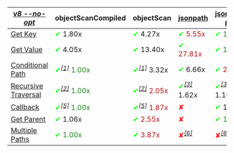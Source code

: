 |_[v8 --no-opt](https://flaviocopes.com/node-runtime-v8-options/)_|objectScanCompiled|objectScan|[jsonpath](https://www.npmjs.com/package/jsonpath)|[jsonpath-plus](https://www.npmjs.com/package/jsonpath-plus)|[jmespath](https://www.npmjs.com/package/jmespath)|
|---|---|---|---|---|---|
|<a href="./test/comparison/suites/key.js">Get Key</a>|<span style='color:#00ff00'>✔</span> 1.80x|<span style='color:#00ff00'>✔</span> 4.27x|<span style="color:#b01414"><span style='color:#00ff00'>✔</span> 5.55x</span>|<span style="color:#1f811f"><span style='color:#00ff00'>✔</span> 1.00x</span>|<span style='color:#ff0000'>✘</span>|
|<a href="./test/comparison/suites/value.js">Get Value</a>|<span style='color:#00ff00'>✔</span> 4.05x|<span style='color:#00ff00'>✔</span> 13.40x|<span style="color:#b01414"><span style='color:#00ff00'>✔</span> 27.81x</span>|<span style="color:#1f811f"><span style='color:#00ff00'>✔</span> 1.00x</span>|<span style='color:#00ff00'>✔</span> 3.49x|
|<a href="./test/comparison/suites/condition.js">Conditional Path</a>|<span style="color:#1f811f"><span style='color:#00ff00'>✔</span><i><sup><a href="#timing_ref_1">[1]</a></sup></i> 1.00x</span>|<span style='color:#00ff00'>✔</span><i><sup><a href="#timing_ref_1">[1]</a></sup></i> 3.32x|<span style='color:#00ff00'>✔</span> 6.66x|<span style="color:#b01414"><span style='color:#00ff00'>✔</span> 28.54x</span>|<span style='color:#00ff00'>✔</span> 1.45x|
|<a href="./test/comparison/suites/recursive.js">Recursive Traversal</a>|<span style="color:#1f811f"><span style='color:#00ff00'>✔</span><i><sup><a href="#timing_ref_2">[2]</a></sup></i> 1.00x</span>|<span style="color:#b01414"><span style='color:#00ff00'>✔</span><i><sup><a href="#timing_ref_2">[2]</a></sup></i> 2.05x</span>|<span style='color:#00ff00'>✔</span><i><sup><a href="#timing_ref_3">[3]</a></sup></i> 1.62x|<span style='color:#00ff00'>✔</span><i><sup><a href="#timing_ref_3">[3]</a></sup></i> 1.16x|<span style='color:#ff0000'>✘</span><i><sup><a href="#timing_ref_4">[4]</a></sup></i>|
|<a href="./test/comparison/suites/callback.js">Callback</a>|<span style="color:#1f811f"><span style='color:#00ff00'>✔</span><i><sup><a href="#timing_ref_5">[5]</a></sup></i> 1.00x</span>|<span style="color:#b01414"><span style='color:#00ff00'>✔</span><i><sup><a href="#timing_ref_5">[5]</a></sup></i> 1.87x</span>|<span style='color:#ff0000'>✘</span>|<span style='color:#00ff00'>✔</span> 1.14x|<span style='color:#ff0000'>✘</span>|
|<a href="./test/comparison/suites/parent.js">Get Parent</a>|<span style='color:#00ff00'>✔</span> 1.06x|<span style="color:#b01414"><span style='color:#00ff00'>✔</span> 2.55x</span>|<span style='color:#ff0000'>✘</span>|<span style="color:#1f811f"><span style='color:#00ff00'>✔</span> 1.00x</span>|<span style='color:#ff0000'>✘</span>|
|<a href="./test/comparison/suites/multiplePaths.js">Multiple Paths</a>|<span style="color:#1f811f"><span style='color:#00ff00'>✔</span> 1.00x</span>|<span style="color:#b01414"><span style='color:#00ff00'>✔</span> 3.87x</span>|<span style='color:#ff0000'>✘</span><i><sup><a href="#timing_ref_6">[6]</a></sup></i>|<span style='color:#ff0000'>✘</span><i><sup><a href="#timing_ref_6">[6]</a></sup></i>|<span style='color:#ff0000'>✘</span>|
